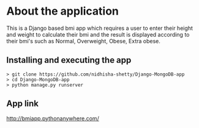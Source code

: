 # About the application
This is a Django based bmi app which requires a user to enter their height and weight to calculate their bmi and the result is displayed according to their bmi's
such as Normal, Overweight, Obese, Extra obese.

## Installing and executing the app
```
> git clone https://github.com/nidhisha-shetty/Django-MongoDB-app
> cd Django-MongoDB-app
> python manage.py runserver
```

## App link
http://bmiapp.pythonanywhere.com/
